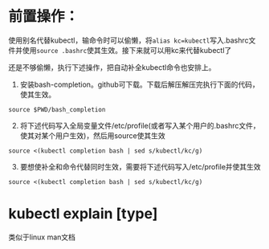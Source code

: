 # 前置操作：

使用别名代替kubectl，输命令时可以偷懒，将```alias kc=kubectl```写入.bashrc文件并使用```source .bashrc```使其生效。接下来就可以用kc来代替kubectl了

还是不够偷懒，执行下述操作，把自动补全kubectl命令也安排上。
1. 安装bash-completion。github可下载。下载后解压解压完执行下面的代码，使其生效。
```shell
source $PWD/bash_completion
```
2. 将下述代码写入全局变量文件/etc/profile(或者写入某个用户的.bashrc文件，使其对某个用户生效)，然后用source使其生效
```shell
source <(kubectl completion bash | sed s/kubectl/kc/g)
```
3. 要想使补全和命令代替同时生效，需要将下述代码写入/etc/profile并使其生效
```shell
source <(kubectl completion bash | sed s/kubectl/kc/g) 
```

# kubectl explain [type]
类似于linux man文档



